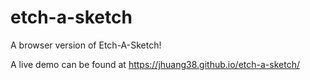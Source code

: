 # etch-a-sketch
A browser version of Etch-A-Sketch!

A live demo can be found at https://jhuang38.github.io/etch-a-sketch/
